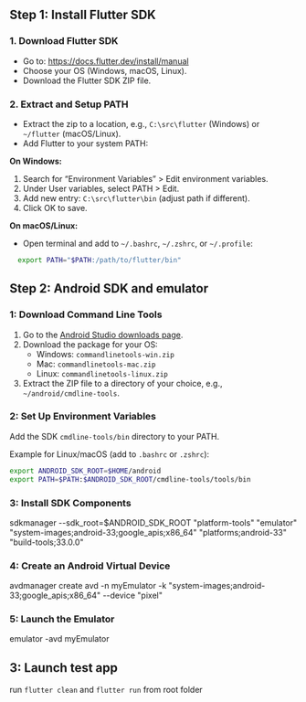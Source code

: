 ## Step 1: Install Flutter SDK

### 1. Download Flutter SDK

- Go to: https://docs.flutter.dev/install/manual
- Choose your OS (Windows, macOS, Linux).
- Download the Flutter SDK ZIP file.

### 2. Extract and Setup PATH

- Extract the zip to a location, e.g., `C:\src\flutter` (Windows) or `~/flutter` (macOS/Linux).
- Add Flutter to your system PATH:

**On Windows:**

1. Search for “Environment Variables” > Edit environment variables.
2. Under User variables, select PATH > Edit.
3. Add new entry: `C:\src\flutter\bin` (adjust path if different).
4. Click OK to save.

**On macOS/Linux:**

- Open terminal and add to `~/.bashrc`, `~/.zshrc`, or `~/.profile`:

```bash
  export PATH="$PATH:/path/to/flutter/bin"
```

## Step 2: Android SDK and emulator

### 1: Download Command Line Tools

1. Go to the [Android Studio downloads page](https://developer.android.com/studio#command-line-tools-only).
2. Download the package for your OS:
   - Windows: `commandlinetools-win.zip`
   - Mac: `commandlinetools-mac.zip`
   - Linux: `commandlinetools-linux.zip`
3. Extract the ZIP file to a directory of your choice, e.g., `~/android/cmdline-tools`.

### 2: Set Up Environment Variables

Add the SDK `cmdline-tools/bin` directory to your PATH.

Example for Linux/macOS (add to `.bashrc` or `.zshrc`):

```bash
export ANDROID_SDK_ROOT=$HOME/android
export PATH=$PATH:$ANDROID_SDK_ROOT/cmdline-tools/tools/bin
```

### 3: Install SDK Components

sdkmanager --sdk_root=$ANDROID_SDK_ROOT "platform-tools" "emulator" "system-images;android-33;google_apis;x86_64" "platforms;android-33" "build-tools;33.0.0"

### 4: Create an Android Virtual Device

avdmanager create avd -n myEmulator -k "system-images;android-33;google_apis;x86_64" --device "pixel"

### 5: Launch the Emulator

emulator -avd myEmulator

## 3: Launch test app

run `flutter clean` and `flutter run` from root folder

